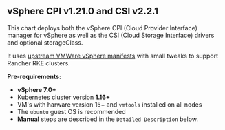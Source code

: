 ## vSphere CPI v1.21.0 and CSI v2.2.1

This chart deploys both the vSphere CPI (Cloud Provider Interface) manager for vSphere as well as the CSI (Cloud Storage Interface) drivers and optional storageClass.

It uses [upstream VMWare vSphere manifests](https://github.com/kubernetes-sigs/vsphere-csi-driver/tree/master/manifests) with small tweaks to support Rancher RKE clusters. 

**Pre-requirements:**

* **vSphere 7.0+** 
* Kubernetes cluster version **1.16+**
* VM's with harware version 15+ and `vmtools` installed on all nodes
* The `ubuntu` guest OS is recommended 
* **Manual** steps are described in the `Detailed Description` below. 
